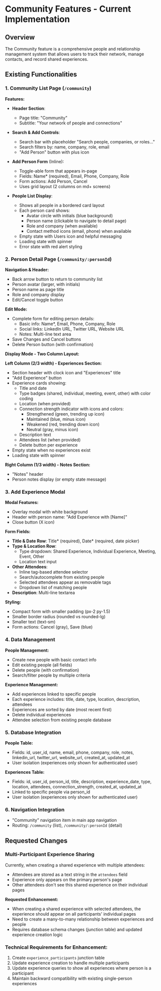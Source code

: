 # Community Features - Current Implementation

## Overview

The Community feature is a comprehensive people and relationship management system that allows users to track their network, manage contacts, and record shared experiences.

## Existing Functionalities

### 1. Community List Page (`/community`)

**Features:**

- **Header Section**:
  - Page title: "Community"
  - Subtitle: "Your network of people and connections"

- **Search & Add Controls**:
  - Search bar with placeholder "Search people, companies, or roles..."
  - Search filters by: name, company, role, email
  - "Add Person" button with plus icon

- **Add Person Form** (Inline):
  - Toggle-able form that appears in-page
  - Fields: Name\* (required), Email, Phone, Company, Role
  - Form actions: Add Person, Cancel
  - Uses grid layout (2 columns on md+ screens)

- **People List Display**:
  - Shows all people in a bordered card layout
  - Each person card shows:
    - Avatar circle with initials (blue background)
    - Person name (clickable to navigate to detail page)
    - Role and company (when available)
    - Contact method icons (email, phone) when available
  - Empty state with Users icon and helpful messaging
  - Loading state with spinner
  - Error state with red alert styling

### 2. Person Detail Page (`/community/:personId`)

**Navigation & Header:**

- Back arrow button to return to community list
- Person avatar (larger, with initials)
- Person name as page title
- Role and company display
- Edit/Cancel toggle button

**Edit Mode:**

- Complete form for editing person details:
  - Basic info: Name\*, Email, Phone, Company, Role
  - Social links: LinkedIn URL, Twitter URL, Website URL
  - Notes: Multi-line text area
- Save Changes and Cancel buttons
- Delete Person button (with confirmation)

**Display Mode - Two Column Layout:**

**Left Column (2/3 width) - Experiences Section:**

- Section header with clock icon and "Experiences" title
- "Add Experience" button
- Experience cards showing:
  - Title and date
  - Type badges (shared, individual, meeting, event, other) with color coding
  - Location (when provided)
  - Connection strength indicator with icons and colors:
    - Strengthened (green, trending up icon)
    - Maintained (blue, minus icon)
    - Weakened (red, trending down icon)
    - Neutral (gray, minus icon)
  - Description text
  - Attendees list (when provided)
  - Delete button per experience
- Empty state when no experiences exist
- Loading state with spinner

**Right Column (1/3 width) - Notes Section:**

- "Notes" header
- Person notes display (or empty state message)

### 3. Add Experience Modal

**Modal Features:**

- Overlay modal with white background
- Header with person name: "Add Experience with [Name]"
- Close button (X icon)

**Form Fields:**

- **Title & Date Row**: Title* (required), Date* (required, date picker)
- **Type & Location Row**:
  - Type dropdown: Shared Experience, Individual Experience, Meeting, Event, Other
  - Location text input
- **Other Attendees**:
  - Inline tag-based attendee selector
  - Search/autocomplete from existing people
  - Selected attendees appear as removable tags
  - Dropdown list of matching people
- **Description**: Multi-line textarea

**Styling:**

- Compact form with smaller padding (px-2 py-1.5)
- Smaller border radius (rounded vs rounded-lg)
- Smaller text (text-sm)
- Form actions: Cancel (gray), Save (blue)

### 4. Data Management

**People Management:**

- Create new people with basic contact info
- Edit existing people (all fields)
- Delete people (with confirmation)
- Search/filter people by multiple criteria

**Experience Management:**

- Add experiences linked to specific people
- Each experience includes: title, date, type, location, description, attendees
- Experiences are sorted by date (most recent first)
- Delete individual experiences
- Attendee selection from existing people database

### 5. Database Integration

**People Table:**

- Fields: id, user_id, name, email, phone, company, role, notes, linkedin_url, twitter_url, website_url, created_at, updated_at
- User isolation (experiences only shown for authenticated user)

**Experiences Table:**

- Fields: id, user_id, person_id, title, description, experience_date, type, location, attendees, connection_strength, created_at, updated_at
- Linked to specific people via person_id
- User isolation (experiences only shown for authenticated user)

### 6. Navigation Integration

- "Community" navigation item in main app navigation
- Routing: `/community` (list), `/community/:personId` (detail)

## Requested Changes

### Multi-Participant Experience Sharing

Currently, when creating a shared experience with multiple attendees:

- Attendees are stored as a text string in the `attendees` field
- Experience only appears on the primary person's page
- Other attendees don't see this shared experience on their individual pages

**Requested Enhancement:**

- When creating a shared experience with selected attendees, the experience should appear on all participants' individual pages
- Need to create a many-to-many relationship between experiences and people
- Requires database schema changes (junction table) and updated experience creation logic

### Technical Requirements for Enhancement:

1. Create `experience_participants` junction table
2. Update experience creation to handle multiple participants
3. Update experience queries to show all experiences where person is a participant
4. Maintain backward compatibility with existing single-person experiences

